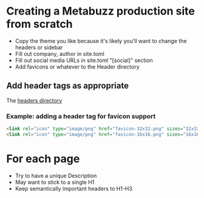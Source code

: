 # Creating a Metabuzz production site from scratch


* Copy the theme you like because it's likely you'll want to change the
headers or sidebar
* Fill out company, author in site.toml
* Fill out social media URLs in site.toml "[social]" section
* Add favicons or whatever to the Header directory


## Add header tags as appropriate

The [headers directory](headers-dir.html) 

### Example: adding a header tag for favicon support

```html
<link rel="icon" type="image/png" href="favicon-32x32.png" sizes="32x32" />
<link rel="icon" type="image/png" href="favicon-16x16.png" sizes="16x16" />
```

# For each page

* Try to have a unique Description
* May want to stick to a single H1
* Keep semantically important headers to H1-H3
